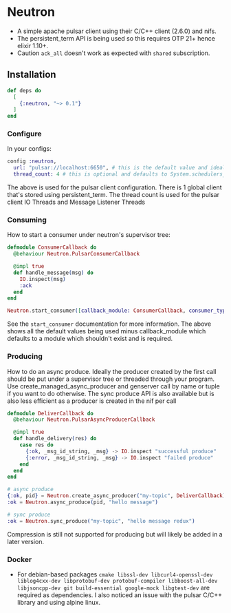 # Neutron

- A simple apache pulsar client using their C/C++ client (2.6.0) and nifs.
- The persistent_term API is being used so this requires OTP 21+ hence elixir 1.10+.
- Caution `ack_all` doesn't work as expected with `shared` subscription.

## Installation

```elixir
def deps do
  [
    {:neutron, "~> 0.1"}
  ]
end
```

### Configure
In your configs:

```elixir
config :neutron,
  url: "pulsar://localhost:6650", # this is the default value and ideally should be set
  thread_count: 4 # this is optional and defaults to System.schedulers_online()
```

The above is used for the pulsar client configuration. There is 1 global client that's stored using persistent_term. The thread count is used for the pulsar client IO Threads and Message Listener Threads


### Consuming
How to start a consumer under neutron's supervisor tree:

```elixir
defmodule ConsumerCallback do
  @behaviour Neutron.PulsarConsumerCallback

  @impl true
  def handle_message(msg) do
    IO.inspect(msg)
    :ack
  end
end

Neutron.start_consumer([callback_module: ConsumerCallback, consumer_type: :shared, topic: "my-topic", subscription: "my-subscription"])
```

See the `start_consumer` documentation for more information. The above shows all the default values being used minus callback_module which defaults to a module which shouldn't exist and is required.

### Producing
How to do an async produce. Ideally the producer created by the first call should be put under a supervisor tree or threaded through your program. Use create_managed_async_producer and genserver call by name or tuple if you want to do otherwise. The sync produce API is also available but is also less efficient as a producer is created in the nif per call

```elixir
defmodule DeliverCallback do
  @behaviour Neutron.PulsarAsyncProducerCallback

  @impl true
  def handle_delivery(res) do
    case res do
      {:ok, _msg_id_string, _msg} -> IO.inspect "successful produce"
      {:error, _msg_id_string, _msg} -> IO.inspect "failed produce"
    end
  end
end

# async produce
{:ok, pid} = Neutron.create_async_producer("my-topic", DeliverCallback)
:ok = Neutron.async_produce(pid, "hello message")

# sync produce
:ok = Neutron.sync_produce("my-topic", "hello message redux")
```

Compression is still not supported for producing but will likely be added in a later version.


### Docker
- For debian-based packages `cmake libssl-dev libcurl4-openssl-dev liblog4cxx-dev libprotobuf-dev protobuf-compiler libboost-all-dev libjsoncpp-dev git build-essential google-mock libgtest-dev` are required as dependencies. I also noticed an issue with the pulsar C/C++ library and using alpine linux.
